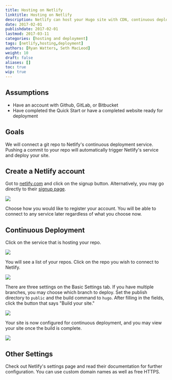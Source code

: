 ```yaml
---
title: Hosting on Netlify
linktitle: Hosting on Netlify
description: Netlify can host your Hugo site with CDN, continuous deployment, 1-click HTTPS, an admin GUI, and its own CLI.
date: 2017-02-01
publishdate: 2017-02-01
lastmod: 2017-03-11
categories: [hosting and deployment]
tags: [netlify,hosting,deployment]
authors: [Ryan Watters, Seth MacLeod]
weight: 10
draft: false
aliases: []
toc: true
wip: true
---
```


## Assumptions

- Have an account with Github, GitLab, or Bitbucket
- Have completed the Quick Start or have a completed website ready for deployment

## Goals

We will connect a git repo to Netlify's continuous deployment service. Pushing a commit to your repo will automatically trigger Netlify's service and deploy your site.

## Create a Netlify account

Got to [netlify.com][netlify] and click on the signup button. Alternatively, you may go directly to their [signup page][netlifysignup].

![][1]

Choose how you would like to register your account. You will be able to connect to any service later regardless of what you choose now.

## Continuous Deployment

Click on the service that is hosting your repo.

![][2]

You will see a list of your repos. Click on the repo you wish to connect to Netlify.

![][3]

There are three settings on the Basic Settings tab. If you have multiple branches, you may choose which branch to deploy. Set the publish directory to `public` and the build command to `hugo`. After filling in the fields, click the button that says "Build your site."

![][4]

Your site is now configured for continuous deployment, and you may view your site once the build is complete.

![][5]

## Other Settings

Check out Netlify's settings page and read their documentation for further configuration. You can use custom domain names as well as free HTTPS.

[1]: /images/hosting-and-deployment/hosting-on-netlify/netlify-signup.png
[2]: /images/hosting-and-deployment/hosting-on-netlify/netlify-start.png
[3]: /images/hosting-and-deployment/hosting-on-netlify/netlify-start-repos.png
[4]: /images/hosting-and-deployment/hosting-on-netlify/netlify-configure-repo.png
[5]: /images/hosting-and-deployment/hosting-on-netlify/netlify-build-done.png

[netlify]: https://www.netlify.com/
[netlifysignup]: https://app.netlify.com/signup
